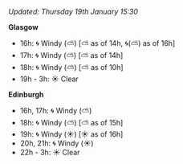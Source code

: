 *Updated: Thursday 19th January 15:30*

**Glasgow**

* 16h: :cyclone: Windy (:partly_sunny:) [:partly_sunny: as of 14h, :cyclone:(:partly_sunny:) as of 16h]
* 17h: :cyclone: Windy (:partly_sunny:) [:partly_sunny: as of 14h]
* 18h: :cyclone: Windy (:partly_sunny:) [:partly_sunny: as of 10h]
* 19h - 3h: :sunny: Clear

**Edinburgh**

* 16h, 17h: :cyclone: Windy (:partly_sunny:)
* 18h: :cyclone: Windy (:partly_sunny:) [:partly_sunny: as of 15h]
* 19h: :cyclone: Windy (:sunny:) [:sunny: as of 16h]
* 20h, 21h: :cyclone: Windy (:sunny:)
* 22h - 3h: :sunny: Clear
